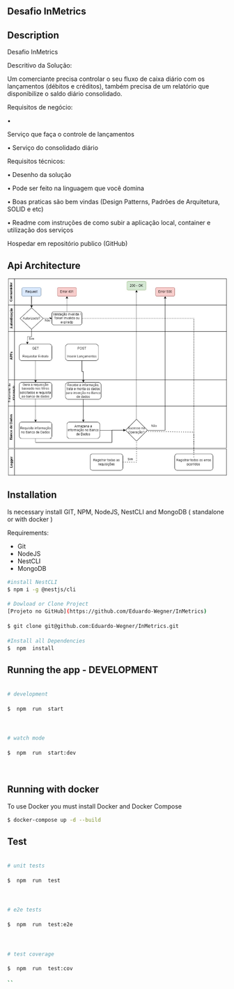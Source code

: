## Desafio InMetrics

## Description
Desafio InMetrics

Descritivo da Solução:

Um comerciante precisa controlar o seu fluxo de caixa diário com os lançamentos (débitos e créditos), também precisa de um relatório que disponibilize o saldo diário consolidado.

Requisitos de negócio:

•

Serviço que faça o controle de lançamentos

• Serviço do consolidado diário

Requisitos técnicos:

• Desenho da solução

• Pode ser feito na linguagem que você domina

• Boas praticas são bem vindas (Design Patterns, Padrões de Arquitetura, SOLID e etc)

• Readme com instruções de como subir a aplicação local, container e utilização dos serviços

Hospedar em repositório publico (GitHub)
 

## Api Architecture
![API Architecture](https://github.com/Eduardo-Wegner/InMetrics/blob/master/Diagrama_Aplica%C3%A7%C3%A3o.jpg?raw=true)
 

## Installation
Is necessary  install GIT, NPM, NodeJS, NestCLI and MongoDB ( standalone or with docker )

Requirements:

 - Git
 - NodeJS
 - NestCLI
 - MongoDB

```bash
#install NestCLI
$ npm i -g @nestjs/cli

# Dowload or Clone Project
[Projeto no GitHub](https://github.com/Eduardo-Wegner/InMetrics)

$ git clone git@github.com:Eduardo-Wegner/InMetrics.git

#Install all Dependencies
$  npm  install

```

  

## Running the app - DEVELOPMENT

  

```bash

# development

$  npm  run  start

  

# watch mode

$  npm  run  start:dev

  

```

  
## Running with docker
To use Docker you must install Docker and Docker Compose
```bash
$ docker-compose up -d --build

```


## Test

  

```bash

# unit tests

$  npm  run  test

  

# e2e tests

$  npm  run  test:e2e

  

# test coverage

$  npm  run  test:cov

``